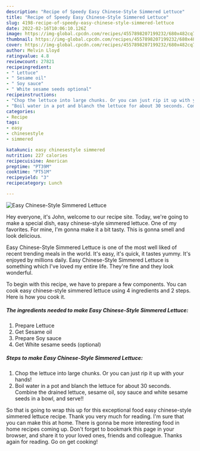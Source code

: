 ```yaml
---
description: "Recipe of Speedy Easy Chinese-Style Simmered Lettuce"
title: "Recipe of Speedy Easy Chinese-Style Simmered Lettuce"
slug: 4198-recipe-of-speedy-easy-chinese-style-simmered-lettuce
date: 2022-02-16T10:06:10.126Z
image: https://img-global.cpcdn.com/recipes/4557898207199232/680x482cq70/easy-chinese-style-simmered-lettuce-recipe-main-photo.jpg
thumbnail: https://img-global.cpcdn.com/recipes/4557898207199232/680x482cq70/easy-chinese-style-simmered-lettuce-recipe-main-photo.jpg
cover: https://img-global.cpcdn.com/recipes/4557898207199232/680x482cq70/easy-chinese-style-simmered-lettuce-recipe-main-photo.jpg
author: Melvin Lloyd
ratingvalue: 4.8
reviewcount: 27821
recipeingredient:
- " Lettuce"
- " Sesame oil"
- " Soy sauce"
- " White sesame seeds optional"
recipeinstructions:
- "Chop the lettuce into large chunks. Or you can just rip it up with your hands!"
- "Boil water in a pot and blanch the lettuce for about 30 seconds. Combine the drained lettuce, sesame oil, soy sauce and white sesame seeds in a bowl, and serve!!"
categories:
- Recipe
tags:
- easy
- chinesestyle
- simmered

katakunci: easy chinesestyle simmered 
nutrition: 227 calories
recipecuisine: American
preptime: "PT39M"
cooktime: "PT51M"
recipeyield: "3"
recipecategory: Lunch

---
```



![Easy Chinese-Style Simmered Lettuce](https://img-global.cpcdn.com/recipes/4557898207199232/680x482cq70/easy-chinese-style-simmered-lettuce-recipe-main-photo.jpg)

Hey everyone, it's John, welcome to our recipe site. Today, we're going to make a special dish, easy chinese-style simmered lettuce. One of my favorites. For mine, I'm gonna make it a bit tasty. This is gonna smell and look delicious.

Easy Chinese-Style Simmered Lettuce is one of the most well liked of recent trending meals in the world. It's easy, it's quick, it tastes yummy. It's enjoyed by millions daily. Easy Chinese-Style Simmered Lettuce is something which I've loved my entire life. They're fine and they look wonderful.




To begin with this recipe, we have to prepare a few components. You can cook easy chinese-style simmered lettuce using 4 ingredients and 2 steps. Here is how you cook it.

<!--inarticleads1-->

##### The ingredients needed to make Easy Chinese-Style Simmered Lettuce:

1. Prepare  Lettuce
1. Get  Sesame oil
1. Prepare  Soy sauce
1. Get  White sesame seeds (optional)




<!--inarticleads2-->

##### Steps to make Easy Chinese-Style Simmered Lettuce:

1. Chop the lettuce into large chunks. Or you can just rip it up with your hands!
1. Boil water in a pot and blanch the lettuce for about 30 seconds. Combine the drained lettuce, sesame oil, soy sauce and white sesame seeds in a bowl, and serve!!




So that is going to wrap this up for this exceptional food easy chinese-style simmered lettuce recipe. Thank you very much for reading. I'm sure that you can make this at home. There is gonna be more interesting food in home recipes coming up. Don't forget to bookmark this page in your browser, and share it to your loved ones, friends and colleague. Thanks again for reading. Go on get cooking!

